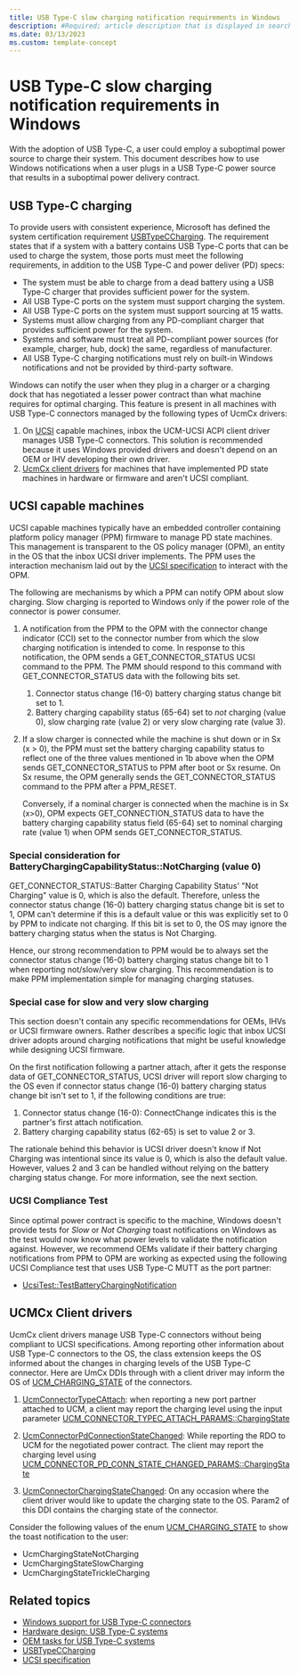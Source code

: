```yaml
---
title: USB Type-C slow charging notification requirements in Windows
description: #Required; article description that is displayed in search results.
ms.date: 03/13/2023
ms.custom: template-concept
---
```


# USB Type-C slow charging notification requirements in Windows

With the adoption of USB Type-C, a user could employ a suboptimal power source to charge their system. This document describes how to use Windows notifications when a user plugs in a USB Type-C power source that results in a suboptimal power delivery contract.

## USB Type-C charging

To provide users with consistent experience, Microsoft has defined the system certification requirement [USBTypeCCharging](/windows-hardware/test/hlk/testref/7f445d97-75e5-4a47-bbe2-dd191228ef44). The requirement states that if a system with a battery contains USB Type-C ports that can be used to charge the system, those ports must meet the following requirements, in addition to the USB Type-C and power deliver (PD) specs:

- The system must be able to charge from a dead battery using a USB Type-C charger that provides sufficient power for the system.
- All USB Type-C ports on the system must support charging the system.
- All USB Type-C ports on the system must support sourcing at 15 watts.
- Systems must allow charging from any PD-compliant charger that provides sufficient power for the system.
- Systems and software must treat all PD-compliant power sources (for example, charger, hub, dock) the same, regardless of manufacturer.
- All USB Type-C charging notifications must rely on built-in Windows notifications and not be provided by third-party software.

Windows can notify the user when they plug in a charger or a charging dock that has negotiated a lesser power contract than what machine requires for optimal charging. This feature is present in all machines with USB Type-C connectors managed by the following types of UcmCx drivers:

1. On [UCSI](/windows-hardware/drivers/usbcon/ucsi) capable machines, inbox the UCM-UCSI ACPI client driver manages USB Type-C connectors. This solution is recommended because it uses Windows provided drivers and doesn't depend on an OEM or IHV developing their own driver.
1. [UcmCx client drivers](/windows-hardware/drivers/usbcon/developing-windows-drivers-for-usb-type-c-connectors) for machines that have implemented PD state machines in hardware or firmware and aren't UCSI compliant.

## UCSI capable machines

UCSI capable machines typically have an embedded controller containing platform policy manager (PPM) firmware to manage PD state machines. This management is transparent to the OS policy manager (OPM), an entity in the OS that the inbox UCSI driver implements. The PPM uses the interaction mechanism laid out by the [UCSI specification](https://www.intel.com/content/www/us/en/products/docs/io/universal-serial-bus/usb-type-c-ucsi-spec.html) to interact with the OPM.

The following are mechanisms by which a PPM can notify OPM about slow charging. Slow charging is reported to Windows only if the power role of the connector is power consumer.

1. A notification from the PPM to the OPM with the connector change indicator (CCI) set to the connector number from which the slow charging notification is intended to come. In response to this notification, the OPM sends a GET_CONNECTOR_STATUS UCSI command to the PPM. The PMM should respond to this command with GET_CONNECTOR_STATUS data with the following bits set.
    1. Connector status change (16-0) battery charging status change bit set to 1.
    1. Battery charging capability status (65-64) set to *not* charging (value 0), slow charging rate (value 2) or very slow charging rate (value 3).

1. If a slow charger is connected while the machine is shut down or in Sx (x > 0), the PPM must set the battery charging capability status to reflect one of the three values mentioned in 1b above when the OPM sends GET_CONNECTOR_STATUS to PPM after boot or Sx resume. On Sx resume, the OPM generally sends the GET_CONNECTOR_STATUS command to the PPM after a PPM_RESET.

    Conversely, if a nominal charger is connected when the machine is in Sx (x>0), OPM expects GET_CONNECTION_STATUS data to have the battery charging capability status field (65-64) set to nominal charging rate (value 1) when OPM sends GET_CONNECTOR_STATUS.

### Special consideration for BatteryChargingCapabilityStatus::NotCharging (value 0)

GET_CONNECTOR_STATUS::Batter Charging Capability Status' "Not Charging" value is 0, which is also the default. Therefore, unless the connector status change (16-0) battery charging status change bit is set to 1, OPM can't determine if this is a default value or this was explicitly set to 0 by PPM to indicate not charging. If this bit is set to 0, the OS may ignore the battery charging status when the status is Not Charging.

Hence, our strong recommendation to PPM would be to always set the connector status change (16-0) battery charging status change bit to 1 when reporting not/slow/very slow charging. This recommendation is to make PPM implementation simple for managing charging statuses.

### Special case for slow and very slow charging

This section doesn't contain any specific recommendations for OEMs, IHVs or UCSI firmware owners. Rather describes a specific logic that inbox UCSI driver adopts around charging notifications that might be useful knowledge while designing UCSI firmware.

On the first notification following a partner attach, after it gets the response data of GET_CONNECTOR_STATUS, UCSI driver will report slow charging to the OS even if connector status change (16-0) battery charging status change bit isn't set to 1, if the following conditions are true:

1. Connector status change (16-0): ConnectChange indicates this is the partner's first attach notification.
1. Battery charging capability status (62-65) is set to value 2 or 3.

The rationale behind this behavior is UCSI driver doesn't know if Not Charging was intentional since its value is 0, which is also the default value. However, values 2 and 3 can be handled without relying on the battery charging status change. For more information, see the next section.

### UCSI Compliance Test

Since optimal power contract is specific to the machine, Windows doesn't provide tests for *Slow* or *Not Charging* toast notifications on Windows as the test would now know what power levels to validate the notification against. However, we recommend OEMs validate if their battery charging notifications from PPM to OPM are working as expected using the following UCSI Compliance test that uses USB Type-C MUTT as the port partner:

- [UcsiTest::TestBatteryChargingNotification](/windows-hardware/test/hlk/testref/dc0dbe87-3202-4aa4-aa66-3256ca0c4f61)

## UCMCx Client drivers

UcmCx client drivers manage USB Type-C connectors without being compliant to UCSI specifications. Among reporting other information about USB Type-C connectors to the OS, the class extension keeps the OS informed about the changes in charging levels of the USB Type-C connector. Here are UmCx DDIs through with a client driver may inform the OS of [UCM_CHARGING_STATE](/windows-hardware/drivers/ddi/ucmtypes/ne-ucmtypes-_ucm_charging_state) of the connectors.

1. [UcmConnectorTypeCAttach](/windows-hardware/drivers/ddi/ucmmanager/nf-ucmmanager-ucmconnectortypecattach): when reporting a new port partner attached to UCM, a client may report the charging level using the input parameter [UCM_CONNECTOR_TYPEC_ATTACH_PARAMS::ChargingState](/windows-hardware/drivers/ddi/ucmmanager/ns-ucmmanager-_ucm_connector_typec_attach_params)

1. [UcmConnectorPdConnectionStateChanged](/windows-hardware/drivers/ddi/ucmmanager/nf-ucmmanager-ucmconnectorpdconnectionstatechanged): While reporting the RDO to UCM for the negotiated power contract. The client may report the charging level using [UCM_CONNECTOR_PD_CONN_STATE_CHANGED_PARAMS::ChargingState](/windows-hardware/drivers/ddi/ucmmanager/ns-ucmmanager-_ucm_connector_pd_conn_state_changed_params)

1. [UcmConnectorChargingStateChanged](/windows-hardware/drivers/ddi/ucmmanager/nf-ucmmanager-ucmconnectorchargingstatechanged): On any occasion where the client driver would like to update the charging state to the OS. Param2 of this DDI contains the charging state of the connector.

Consider the following values of the enum [UCM_CHARGING_STATE](/windows-hardware/drivers/ddi/ucmtypes/ne-ucmtypes-_ucm_charging_state) to show the toast notification to the user:

- UcmChargingStateNotCharging
- UcmChargingStateSlowCharging
- UcmChargingStateTrickleCharging

## Related topics

- [Windows support for USB Type-C connectors](oem-tasks-for-bringing-up-a-usb-typec.md)
- [Hardware design: USB Type-C systems](hardware-design-of-a-usb-type-c-system.md)
- [OEM tasks for USB Type-C systems](oem-tasks-for-usb-type-c-systems-running-windows.md)
- [USBTypeCCharging](/windows-hardware/test/hlk/testref/7f445d97-75e5-4a47-bbe2-dd191228ef44)
- [UCSI specification](https://www.intel.com/content/www/us/en/products/docs/io/universal-serial-bus/usb-type-c-ucsi-spec.html)
